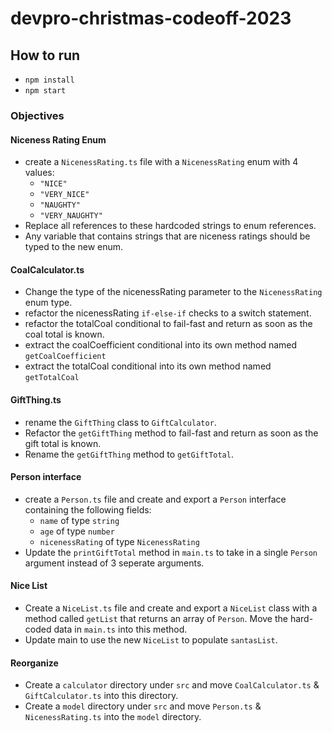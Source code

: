 # devpro-christmas-codeoff-2023

## How to run

- `npm install`
- `npm start`

### Objectives

#### Niceness Rating Enum

- create a `NicenessRating.ts` file with a `NicenessRating` enum with 4 values:
  - `"NICE"`
  - `"VERY_NICE"`
  - `"NAUGHTY"`
  - `"VERY_NAUGHTY"`
- Replace all references to these hardcoded strings to enum references. 
- Any variable that contains strings that are niceness ratings should be typed to the new enum.

#### CoalCalculator.ts

- Change the type of the nicenessRating parameter to the `NicenessRating` enum type.
- refactor the nicenessRating `if-else-if` checks to a switch statement.
- refactor the totalCoal conditional to fail-fast and return as soon as the coal total is known.
- extract the coalCoefficient conditional into its own method named `getCoalCoefficient`
- extract the totalCoal conditional into its own method named `getTotalCoal`

#### GiftThing.ts

- rename the `GiftThing` class to `GiftCalculator`.
- Refactor the `getGiftThing` method to fail-fast and return as soon as the gift total is known.
- Rename the `getGiftThing` method to `getGiftTotal`. 

#### Person interface

- create a `Person.ts` file and create and export a `Person` interface containing the following fields:
  - `name` of type `string`
  - `age` of type `number`
  - `nicenessRating` of type `NicenessRating`
- Update the `printGiftTotal` method in `main.ts` to take in a single `Person` argument instead of 3 seperate arguments. 

#### Nice List

- Create a `NiceList.ts` file and create and export a `NiceList` class with a method called `getList` that returns an array of `Person`. Move the hard-coded data in `main.ts` into this method.
- Update main to use the new `NiceList` to populate `santasList`.

#### Reorganize
- Create a `calculator` directory under `src` and move `CoalCalculator.ts` & `GiftCalculator.ts` into this directory. 
- Create a `model` directory under `src` and move `Person.ts` & `NicenessRating.ts` into the `model` directory.